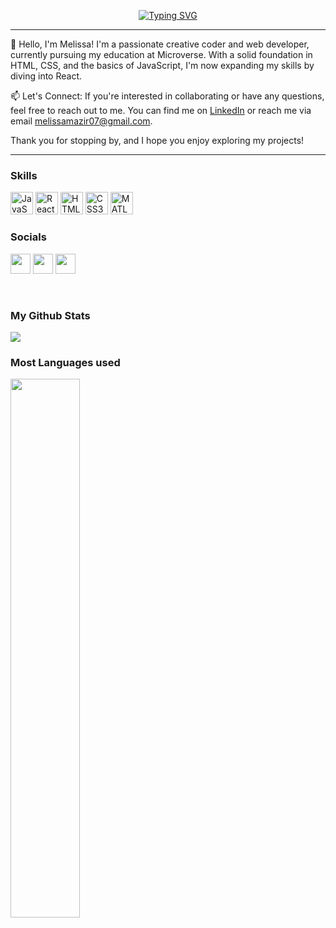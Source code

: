 <p align="center">
<a href="https://github.com/=melybee-07">
    <img src="https://readme-typing-svg.demolab.com?font=Georgia&size=30&duration=2000&pause=70&multiline=true&width=900&height=120&lines=Melissa+Mazir;Computer+Network+and+telecommunication+Engineer;Front+End+developer+%7C+Microverse+Student" alt="Typing SVG" />
</a>
    <hr/>

👋 Hello, I'm Melissa!
I'm a passionate creative coder and web developer, currently pursuing my education at Microverse. With a solid foundation in HTML, CSS, and the basics of JavaScript, I'm now expanding my skills by diving into React.

📫 Let's Connect:
If you're interested in collaborating or have any questions, feel free to reach out to me. You can find me on <a href="https://www.linkedin.com/in/melissa-mazir-172574223/">LinkedIn</a> or reach me via email melissamazir07@gmail.com.

Thank you for stopping by, and I hope you enjoy exploring my projects!

<hr/>


### Skills 

<p align="left">
    <a href="https://developer.mozilla.org/en-US/docs/Web/JavaScript" target="_blank" rel="noreferrer"><img src="https://raw.githubusercontent.com/danielcranney/readme-generator/main/public/icons/skills/javascript-colored.svg" width="36" height="36" alt="JavaScript" /></a>
    <a href="https://reactjs.org/" target="_blank" rel="noreferrer"><img src="https://raw.githubusercontent.com/danielcranney/readme-generator/main/public/icons/skills/react-colored.svg" width="36" height="36" alt="React" /></a>
    <a href="https://developer.mozilla.org/en-US/docs/Glossary/HTML5" target="_blank" rel="noreferrer"><img src="https://raw.githubusercontent.com/danielcranney/readme-generator/main/public/icons/skills/html5-colored.svg" width="36" height="36" alt="HTML5" /></a>
    <a href="https://www.w3.org/TR/CSS/#css" target="_blank" rel="noreferrer"><img src="https://raw.githubusercontent.com/danielcranney/readme-generator/main/public/icons/skills/css3-colored.svg" width="36" height="36" alt="CSS3" /></a>
    <a href="https://www.mathworks.com/products/matlab.html" target="_blank" rel="noreferrer"><img src="https://upload.wikimedia.org/wikipedia/commons/2/21/Matlab_Logo.png" width="36" height="36" alt="MATLAB" /></a>
    
    
    
### Socials

<p align="left" style="back"> <a href="https://www.github.com/melybee-07" target="_blank" rel="noreferrer"><img src="https://raw.githubusercontent.com/danielcranney/readme-generator/main/public/icons/socials/github.svg" width="32" height="32" /></a> <a href="https://www.linkedin.com/in/melissa-mazir-172574223/" target="_blank" rel="noreferrer"><img src="https://raw.githubusercontent.com/danielcranney/readme-generator/main/public/icons/socials/linkedin.svg" width="32" height="32" /></a> <a href="https://twitter.com/mazir_melissa" target="_blank" rel="noreferrer"><img src="https://raw.githubusercontent.com/danielcranney/readme-generator/main/public/icons/socials/twitter.svg" width="32" height="32" /></a></p>
    <br/>

### My Github Stats
<img src="https://github-readme-stats.vercel.app/api?username=melybee-07&show_icons=true&theme=radical" />
  <br/> 
  
### Most Languages used
<img  width="47%" src="https://github-readme-stats.vercel.app/api/top-langs/?username=melybee-07&layout=compact" />

